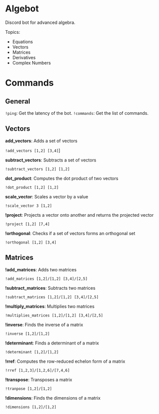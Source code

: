 # Algebot

Discord bot for advanced algebra.

Topics:

* Equations
* Vectors
* Matrices
* Derivatives
* Complex Numbers

# Commands

## General

`!ping`: Get the latency of the bot.
`!commands`: Get the list of commands.

## Vectors

**add_vectors**: Adds a set of vectors

`!add_vectors [1,2] [3,4]`]

**subtract_vectors**: Subtracts a set of vectors

`!subtract_vectors [1,2] [1,2]`

**dot_product**: Computes the dot product of two vectors

`!dot_product [1,2] [1,2]` 

**scale_vector**: Scales a vector by a value

`!scale_vector 3 [1,2]` 

**!project**: Projects a vector onto another and returns the projected vector

`!project [1,2] [7,4]`

**!orthogonal**: Checks if a set of vectors forms an orthogonal set

`!orthogonal [1,2] [3,4]`

## Matrices

**!add_matrices**: Adds two matrices

`!add_matrices [1,2]/[1,2] [3,4]/[2,5]`

**!subtract_matrices**: Subtracts two matrices

`!subtract_matrices [1,2]/[1,2] [3,4]/[2,5]`

**!multiply_matrices**: Multiplies two matrices

`!multiplies_matrices [1,2]/[1,2] [3,4]/[2,5]`

**!inverse**: Finds the inverse of a matrix

`!inverse [1,2]/[1,2]`

**!determinant**: Finds a determinant of a matrix

`!determinant [1,2]/[1,2]`

**!rref**: Computes the row-reduced echelon form of a matrix

`!rref [1,2,3]/[1,2,6]/[7,4,6]`

**!transpose**: Transposes a matrix

`!tranpose [1,2]/[1,2]`

**!dimensions**: Finds the dimensions of a matrix

`!dimensions [1,2]/[1,2]`
